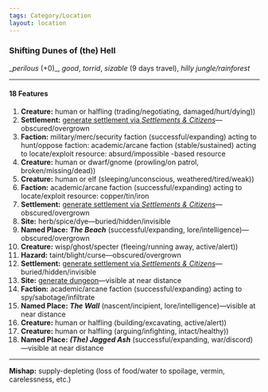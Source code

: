```yaml
---
tags: Category/Location
layout: location
---
```

### Shifting Dunes of (the) Hell

__perilous_ (+0)_, _good_, _torrid_, _sizable_ (9 days travel), _hilly jungle/rainforest_  
  

---

#### 18 Features

1. **Creature:** human or halfling (trading/negotiating, damaged/hurt/dying))  
2. **Settlement:** [generate settlement via _Settlements & Citizens_](https://perchance.org/freebooters-on-the-frontier-2e-settlements-and-citizens-generator)—obscured/overgrown  
3. **Faction:** military/merc/security faction (successful/expanding) acting to hunt/oppose faction: academic/arcane faction (stable/sustained) acting to locate/exploit resource: absurd/impossible -based resource  
4. **Creature:** human or dwarf/gnome (prowling/on patrol, broken/missing/dead))  
5. **Creature:** human or elf (sleeping/unconscious, weathered/tired/weak))  
6. **Faction:** academic/arcane faction (successful/expanding) acting to locate/exploit resource: copper/tin/iron  
7. **Settlement:** [generate settlement via _Settlements & Citizens_](https://perchance.org/freebooters-on-the-frontier-2e-settlements-and-citizens-generator)—obscured/overgrown  
8. **Site:** herb/spice/dye—buried/hidden/invisible  
9. **Named Place:** **_The Beach_** (successful/expanding, lore/intelligence)—obscured/overgrown  
10. **Creature:** wisp/ghost/specter (fleeing/running away, active/alert))  
11. **Hazard:** taint/blight/curse—obscured/overgrown  
12. **Settlement:** [generate settlement via _Settlements & Citizens_](https://perchance.org/freebooters-on-the-frontier-2e-settlements-and-citizens-generator)—buried/hidden/invisible  
13. **Site:** [generate dungeon](https://perchance.org/freebooters-on-the-frontier-2e-dungeon-generator)—visible at near distance  
14. **Faction:** academic/arcane faction (successful/expanding) acting to spy/sabotage/infiltrate  
15. **Named Place:** **_The Wall_** (nascent/incipient, lore/intelligence)—visible at near distance  
16. **Creature:** human or halfling (building/excavating, active/alert))  
17. **Creature:** human or halfling (arguing/infighting, intact/healthy))  
18. **Named Place:** **_(The) Jagged Ash_** (successful/expanding, war/discord)—visible at near distance  
  

---

  
**Mishap:** supply-depleting (loss of food/water to spoilage, vermin, carelessness, etc.)